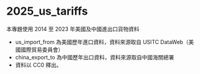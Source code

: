 # 2025_us_tariffs
本專題使用 2014 至 2023 年美國及中國進出口貨物資料
* us_import_from 為美國歷年進口資料，資料來源取自 USITC DataWeb（美國國際貿易委員會）
* china_export_to 為中國歷年出口資料，資料來源取自中國海關總署
* 資料以 CC0 釋出。
